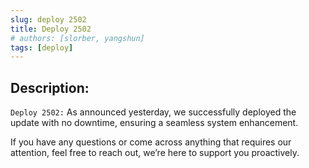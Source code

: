 ```yaml
---
slug: deploy 2502
title: Deploy 2502
# authors: [slorber, yangshun]
tags: [deploy]
---
```


## Description:
<code>Deploy 2502:</code> As announced yesterday, we successfully deployed the update with no downtime, ensuring a seamless system enhancement.

If you have any questions or come across anything that requires our attention, feel free to reach out, we’re here to support you proactively.

<!-- truncate -->